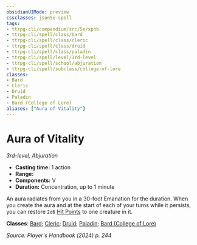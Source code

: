 ```yaml
---
obsidianUIMode: preview
cssclasses: json5e-spell
tags:
- ttrpg-cli/compendium/src/5e/xphb
- ttrpg-cli/spell/class/bard
- ttrpg-cli/spell/class/cleric
- ttrpg-cli/spell/class/druid
- ttrpg-cli/spell/class/paladin
- ttrpg-cli/spell/level/3rd-level
- ttrpg-cli/spell/school/abjuration
- ttrpg-cli/spell/subclass/college-of-lore
classes:
- Bard
- Cleric
- Druid
- Paladin
- Bard (College of Lore)
aliases: ["Aura of Vitality"]
---
```

# Aura of Vitality
*3rd-level, Abjuration*  


- **Casting time:** 1 action
- **Range:** 
- **Components:** V
- **Duration:** Concentration, up to 1 minute

An aura radiates from you in a 30-foot Emanation for the duration. When you create the aura and at the start of each of your turns while it persists, you can restore `2d6` [Hit Points](3-Mechanics/CLI/rules/variant-rules/hit-points-xphb.md) to one creature in it.

**Classes**: [Bard](list-spells-classes-bard); [Cleric](list-spells-classes-cleric); [Druid](list-spells-classes-druid); [Paladin](list-spells-classes-paladin); [Bard (College of Lore)](list-spells-classes-bard-xphb-college-of-lore-xphb)

*Source: Player's Handbook (2024) p. 244*